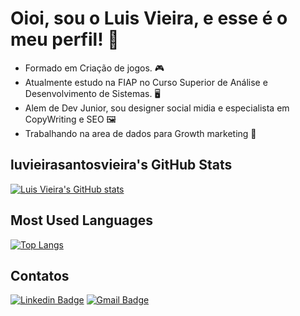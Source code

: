 # Oioi, sou o Luis Vieira, e esse é o meu perfil! 👋

- Formado em Criação de jogos. 🎮
- Atualmente estudo na FIAP no Curso Superior de Análise e Desenvolvimento de Sistemas. 🖥️
- Alem de Dev Junior, sou designer social midia e especialista em CopyWriting e SEO 🖼️ 
- Trabalhando na area de dados para Growth marketing 🔺

## luvieirasantosvieira's GitHub Stats

[![Luis Vieira's GitHub stats](https://github-readme-stats.vercel.app/api?username=luvieirasantos&show_icons=true&theme=radical)](https://github.com/luvieirasantos/github-readme-stats)

## Most Used Languages

[![Top Langs](https://github-readme-stats.vercel.app/api/top-langs/?username=luvieirasantos&layout=compact&theme=radical)](https://github.com/luvieirasantos/github-readme-stats)

## Contatos

[![Linkedin Badge](https://img.shields.io/badge/-Linkedin-blue?style=flat-square&logo=Linkedin&logoColor=white&link=https://www.linkedin.com/in/seu-usuario-linkedin/)](https://www.linkedin.com/in/luhenrivieira/)
[![Gmail Badge](https://img.shields.io/badge/-Gmail-c14438?style=flat-square&logo=Gmail&logoColor=white&link=mailto:seu-email@gmail.com)](mailto:henrique3.terciero@gmail.com)
